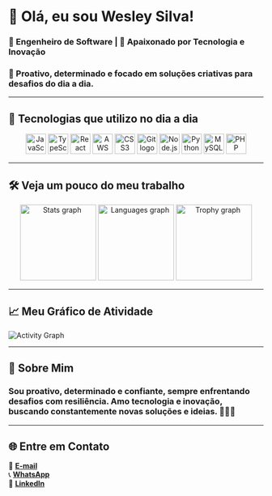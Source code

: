# 👋 Olá, eu sou Wesley Silva!

<h3>💼 Engenheiro de Software | 🚀 Apaixonado por Tecnologia e Inovação </h3>
<h3>🎯 Proativo, determinado e focado em soluções criativas para desafios do dia a dia.</h3>

---

## 🌟 Tecnologias que utilizo no dia a dia

<div align="center">
  <img src="https://cdn.jsdelivr.net/gh/devicons/devicon/icons/javascript/javascript-original.svg" height="40" alt="JavaScript logo" />
  <img src="https://cdn.jsdelivr.net/gh/devicons/devicon/icons/typescript/typescript-original.svg" height="40" alt="TypeScript logo" />
  <img src="https://cdn.jsdelivr.net/gh/devicons/devicon/icons/react/react-original.svg" height="40" alt="React logo" />
  <img src="https://cdn.jsdelivr.net/gh/devicons/devicon/icons/amazonwebservices/amazonwebservices-line-wordmark.svg" height="40" alt="AWS logo" />
  <img src="https://cdn.jsdelivr.net/gh/devicons/devicon/icons/css3/css3-original.svg" height="40" alt="CSS3 logo" />
  <img src="https://cdn.jsdelivr.net/gh/devicons/devicon/icons/git/git-original.svg" height="40" alt="Git logo" />
  <img src="https://cdn.jsdelivr.net/gh/devicons/devicon/icons/nodejs/nodejs-original.svg" height="40" alt="Node.js logo" />
  <img src="https://cdn.jsdelivr.net/gh/devicons/devicon/icons/python/python-original.svg" height="40" alt="Python logo" />
  <img src="https://cdn.jsdelivr.net/gh/devicons/devicon/icons/mysql/mysql-original.svg" height="40" alt="MySQL logo" />
  <img src="https://cdn.jsdelivr.net/gh/devicons/devicon/icons/php/php-original.svg" height="40" alt="PHP logo" />
</div>

---

## 🛠️ Veja um pouco do meu trabalho

<div align="center">
  <img src="https://github-readme-stats.vercel.app/api?username=WesDevss&show_icons=true&include_all_commits=true&count_private=true&theme=radical&hide_border=false" height="150" alt="Stats graph" />
  <img src="https://github-readme-stats.vercel.app/api/top-langs/?username=WesDevss&layout=compact&langs_count=6&theme=radical&hide_border=false" height="150" alt="Languages graph" />
  <img src="https://github-profile-trophy.vercel.app/?username=WesDevss&theme=monokai&no-frame=false&margin-w=8" height="150" alt="Trophy graph" />
</div>

---

## 📈 Meu Gráfico de Atividade

![Activity Graph](https://github-readme-activity-graph.vercel.app/graph?username=WesDevss&theme=github)


---

## 🚀 Sobre Mim  
<h3>Sou proativo, determinado e confiante, sempre enfrentando desafios com resiliência. Amo tecnologia e inovação, buscando constantemente novas soluções e ideias. 🚀🚀🚀</h3>

---

## 🌐 Entre em Contato  
📧 **[E-mail](mailto:Wesley.diegogomre@gmail.com)**  
📞 **[WhatsApp](https://w.app/Lx2yIX)**  
🔗 **[LinkedIn](https://www.linkedin.com/in/wesley-silva-gomes-9bb195259)**  
